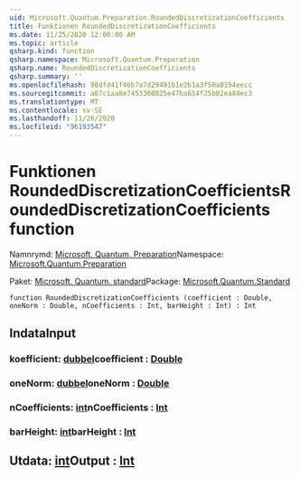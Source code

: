 ```yaml
---
uid: Microsoft.Quantum.Preparation.RoundedDiscretizationCoefficients
title: Funktionen RoundedDiscretizationCoefficients
ms.date: 11/25/2020 12:00:00 AM
ms.topic: article
qsharp.kind: function
qsharp.namespace: Microsoft.Quantum.Preparation
qsharp.name: RoundedDiscretizationCoefficients
qsharp.summary: ''
ms.openlocfilehash: 98dfd41f46b7a7d29491b1e2b1a3f50a8194eecc
ms.sourcegitcommit: a87c1aa8e7453360025e47ba614f25b02ea84ec3
ms.translationtype: MT
ms.contentlocale: sv-SE
ms.lasthandoff: 11/26/2020
ms.locfileid: "96193547"
---
```

# <a name="roundeddiscretizationcoefficients-function"></a><span data-ttu-id="7ed2e-102">Funktionen RoundedDiscretizationCoefficients</span><span class="sxs-lookup"><span data-stu-id="7ed2e-102">RoundedDiscretizationCoefficients function</span></span>

<span data-ttu-id="7ed2e-103">Namnrymd: [Microsoft. Quantum. Preparation](xref:Microsoft.Quantum.Preparation)</span><span class="sxs-lookup"><span data-stu-id="7ed2e-103">Namespace: [Microsoft.Quantum.Preparation](xref:Microsoft.Quantum.Preparation)</span></span>

<span data-ttu-id="7ed2e-104">Paket: [Microsoft. Quantum. standard](https://nuget.org/packages/Microsoft.Quantum.Standard)</span><span class="sxs-lookup"><span data-stu-id="7ed2e-104">Package: [Microsoft.Quantum.Standard](https://nuget.org/packages/Microsoft.Quantum.Standard)</span></span>




```qsharp
function RoundedDiscretizationCoefficients (coefficient : Double, oneNorm : Double, nCoefficients : Int, barHeight : Int) : Int
```


## <a name="input"></a><span data-ttu-id="7ed2e-105">Indata</span><span class="sxs-lookup"><span data-stu-id="7ed2e-105">Input</span></span>

### <a name="coefficient--double"></a><span data-ttu-id="7ed2e-106">koefficient: [dubbel](xref:microsoft.quantum.lang-ref.double)</span><span class="sxs-lookup"><span data-stu-id="7ed2e-106">coefficient : [Double](xref:microsoft.quantum.lang-ref.double)</span></span>




### <a name="onenorm--double"></a><span data-ttu-id="7ed2e-107">oneNorm: [dubbel](xref:microsoft.quantum.lang-ref.double)</span><span class="sxs-lookup"><span data-stu-id="7ed2e-107">oneNorm : [Double](xref:microsoft.quantum.lang-ref.double)</span></span>




### <a name="ncoefficients--int"></a><span data-ttu-id="7ed2e-108">nCoefficients: [int](xref:microsoft.quantum.lang-ref.int)</span><span class="sxs-lookup"><span data-stu-id="7ed2e-108">nCoefficients : [Int](xref:microsoft.quantum.lang-ref.int)</span></span>




### <a name="barheight--int"></a><span data-ttu-id="7ed2e-109">barHeight: [int](xref:microsoft.quantum.lang-ref.int)</span><span class="sxs-lookup"><span data-stu-id="7ed2e-109">barHeight : [Int](xref:microsoft.quantum.lang-ref.int)</span></span>





## <a name="output--int"></a><span data-ttu-id="7ed2e-110">Utdata: [int](xref:microsoft.quantum.lang-ref.int)</span><span class="sxs-lookup"><span data-stu-id="7ed2e-110">Output : [Int](xref:microsoft.quantum.lang-ref.int)</span></span>

